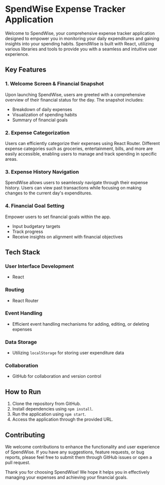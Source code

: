 # SpendWise Expense Tracker Application

Welcome to SpendWise, your comprehensive expense tracker application designed to empower you in monitoring your daily expenditures and gaining insights into your spending habits. SpendWise is built with React, utilizing various libraries and tools to provide you with a seamless and intuitive user experience.

## Key Features

### 1. Welcome Screen & Financial Snapshot

Upon launching SpendWise, users are greeted with a comprehensive overview of their financial status for the day. The snapshot includes:

- Breakdown of daily expenses
- Visualization of spending habits
- Summary of financial goals

### 2. Expense Categorization

Users can efficiently categorize their expenses using React Router. Different expense categories such as groceries, entertainment, bills, and more are easily accessible, enabling users to manage and track spending in specific areas.

### 3. Expense History Navigation

SpendWise allows users to seamlessly navigate through their expense history. Users can view past transactions while focusing on making changes to the current day's expenditures.

### 4. Financial Goal Setting

Empower users to set financial goals within the app.

- Input budgetary targets
- Track progress
- Receive insights on alignment with financial objectives

## Tech Stack

### User Interface Development

- React

### Routing

- React Router

### Event Handling

- Efficient event handling mechanisms for adding, editing, or deleting expenses

### Data Storage

- Utilizing `localStorage` for storing user expenditure data

### Collaboration

- GitHub for collaboration and version control

## How to Run

1. Clone the repository from GitHub.
2. Install dependencies using `npm install`.
3. Run the application using `npm start`.
4. Access the application through the provided URL.

## Contributing

We welcome contributions to enhance the functionality and user experience of SpendWise. If you have any suggestions, feature requests, or bug reports, please feel free to submit them through GitHub issues or open a pull request.

Thank you for choosing SpendWise! We hope it helps you in effectively managing your expenses and achieving your financial goals.
